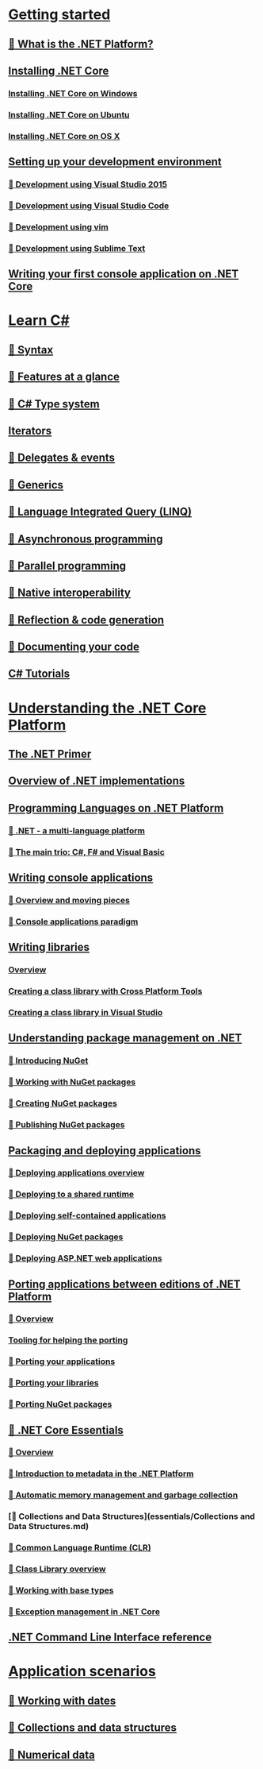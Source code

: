# [Getting started](getting-started/index.md)
## [🔧 What is the .NET Platform?](getting-started/what-is-dotnet.md)
## [Installing .NET Core](getting-started/installing/index.md)
### [Installing .NET Core on Windows](getting-started/installing/installing-core-windows.md)
### [Installing .NET Core on Ubuntu](getting-started/installing/installing-core-ubuntu.md)
### [Installing .NET Core on OS X](getting-started/installing/installing-core-osx.md)
## [Setting up your development environment](getting-started/devenv/index.md)
### [🔧 Development using Visual Studio 2015](getting-started/devenv/using-visual-studio.md)
### [🔧 Development using Visual Studio Code](getting-started/devenv/using-visual-studio-code.md)
### [🔧 Development using vim](getting-started/devenv/using-vim.md)
### [🔧 Development using Sublime Text](getting-started/devenv/using-sublime.md)
## [Writing your first console application on .NET Core](getting-started/first-console-app.md)
# [Learn C#](languages/csharp/index.md)
## [🔧 Syntax](languages/csharp/syntax.md)
## [🔧 Features at a glance](languages/csharp/features.md)
## [🔧 C# Type system](languages/csharp/type-system.md)
## [Iterators](languages/csharp/iterators.md)
## [🔧 Delegates & events](languages/csharp/delegates-events.md)
## [🔧 Generics](languages/csharp/generics.md)
## [🔧 Language Integrated Query (LINQ)](languages/csharp/linq.md)
## [🔧 Asynchronous programming](languages/csharp/async.md)
## [🔧 Parallel programming](languages/csharp/parallel.md)
## [🔧 Native interoperability](languages/csharp/interop.md)
## [🔧 Reflection & code generation](languages/csharp/reflection.md)
## [🔧 Documenting your code](languages/csharp/codedoc.md)
## [C# Tutorials](tutorials/index.md)
# [Understanding the .NET Core Platform](index.md)
## [The .NET Primer](concepts/primer.md)
## [Overview of .NET implementations](concepts/editions-overview.md) 
## [Programming Languages on .NET Platform](languages/index.md)
### [🔧 .NET - a multi-language platform](languages/overview.md)
### [🔧 The main trio: C#, F# and Visual Basic](languages/main-trio.md)
## [Writing console applications](console/index.md)
### [🔧 Overview and moving pieces](console/overview.md)
### [🔧 Console applications paradigm](console/paradigm.md)
## [Writing libraries](libraries/index.md)
### [Overview](libraries/overview.md)
### [Creating a class library with Cross Platform Tools](libraries/libraries-with-cli.md)
### [Creating a class library in Visual Studio](libraries/libraries-with-vs.md)
## [Understanding package management on .NET](packaging/index.md)
### [🔧 Introducing NuGet](packaging/overview.md)
### [🔧 Working with NuGet packages](packaging/working-with-nuget-packages.md)
### [🔧 Creating NuGet packages](packaging/creating-nuget-packages.md)
### [🔧 Publishing NuGet packages](packaging/publishing-nuget-packages.md)
## [Packaging and deploying applications](deployment/index.md)
### [🔧 Deploying applications overview](deployment/overview.md)
### [🔧 Deploying to a shared runtime](deployment/shared-runtime.md)
### [🔧 Deploying self-contained applications](deployment/self-contained-apps.md)
### [🔧 Deploying NuGet packages](deployment/nuget-packages.md)
### [🔧 Deploying ASP.NET web applications](deployment/aspnet-applications.md)
## [Porting applications between editions of .NET Platform](porting/index.md)
### [🔧 Overview](porting/overview.md)
### [Tooling for helping the porting](porting/tooling.md)
### [🔧 Porting your applications](porting/applications.md)
### [🔧 Porting your libraries](porting/libraries.md)
### [🔧 Porting NuGet packages](porting/nuget-packages.md)
## [🔧 .NET Core Essentials](essentials/index.md)
### [🔧 Overview](essentials/overview.md)
### [🔧 Introduction to metadata in the .NET Platform](essentials/metadata.md)
### [🔧 Automatic memory management and garbage collection](essentials/gc.md)
### [🔧 Collections and Data Structures](essentials/Collections and Data Structures.md)
### [🔧 Common Language Runtime (CLR)](essentials/clr.md)
### [🔧 Class Library overview](essentials/classlibrary.md)
### [🔧 Working with base types](essentials/basetypes.md)
### [🔧 Exception management in .NET Core](essentials/exceptions.md)
## [.NET Command Line Interface reference](cli/index.md)
# [Application scenarios](apis/index.md)
## [🔧 Working with dates](apis/datetime/index.md)
## [🔧 Collections and data structures](apis/collections/index.md)
## [🔧 Numerical data](apis/numerics/index.md)


